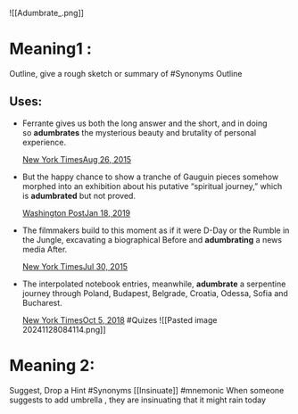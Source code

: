 ![[Adumbrate_.png]]
# Meaning1 : 
Outline, give a rough sketch or summary of 
#Synonyms Outline
## Uses:
- Ferrante gives us both the long answer and the short, and in doing so **adumbrates** the mysterious beauty and brutality of personal experience.
    
    [New York TimesAug 26, 2015](http://www.nytimes.com/2015/08/30/books/review/the-story-of-the-lost-child-by-elena-ferrante.html)
- But the happy chance to show a tranche of Gauguin pieces somehow morphed into an exhibition about his putative “spiritual journey,” which is **adumbrated** but not proved.
    
    [Washington PostJan 18, 2019](https://www.washingtonpost.com/entertainment/museums/the-de-young-museum-tries-and-fails-to-trace-paul-gauguins-spiritual-journey/2019/01/18/0b306360-18df-11e9-8813-cb9dec761e73_story.html)
- The filmmakers build to this moment as if it were D-Day or the Rumble in the Jungle, excavating a biographical Before and **adumbrating** a news media After.
    
    [New York TimesJul 30, 2015](http://www.nytimes.com/2015/07/31/movies/review-best-of-enemies-recalls-gore-vidal-and-william-f-buckley-jrs-tv-battles.html)
- The interpolated notebook entries, meanwhile, **adumbrate** a serpentine journey through Poland, Budapest, Belgrade, Croatia, Odessa, Sofia and Bucharest.
    
    [New York TimesOct 5, 2018](https://www.nytimes.com/2018/10/05/books/review/joshua-cohen-attention.html)
#Quizes
![[Pasted image 20241128084114.png]]
# Meaning 2: 
Suggest, Drop a Hint
#Synonyms [[Insinuate]]
#mnemonic When someone suggests to add umbrella , they are insinuating that it might rain today